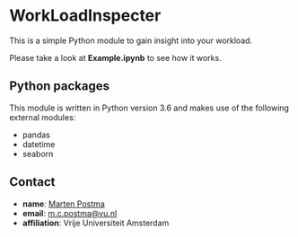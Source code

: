 # WorkLoadInspecter

This is a simple Python module to gain insight into your workload.

Please take a look at **Example.ipynb** to see how it works.

## Python packages

This module is written in Python version 3.6 and makes use of the following external modules:
* pandas 
* datetime
* seaborn

## Contact

* **name**: [Marten Postma](https://martenpostma.github.io/)
* **email**: m.c.postma@vu.nl
* **affiliation**: Vrije Universiteit Amsterdam

